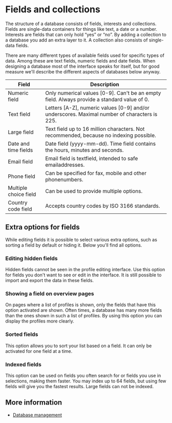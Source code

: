 # Fields and collections

The structure of a database consists of fields, interests and collections. 
Fields are single-data containers for things like text, a date or a number. 
Interests are fields that can only hold “yes” or “no”. By adding a 
collection to a database you add an extra layer to it. A collection 
also consists of single-data fields.

There are many different types of available fields used for specific 
types of data. Among these are text fields, numeric fields and date fields. 
When designing a database most of the interface speaks for itself, but 
for good measure we'll describe the different aspects of databases below anyway.

| Field    	 	     	| Description																				    |
|-----------------------|-----------------------------------------------------------------------------------------------|
| Numeric field      	| Only numerical values [0-9]. Can't be an empty field. Always provide a standard value of 0.   |
| Text field         	| Letters [A-Z], numeric values [0-9] and/or underscores. Maximal number of characters is 225.  |
| Large field        	| Text field up to 16 million characters. Not recommended, because no indexing possible.        |
| Date and time fields 	| Date field (yyyy-mm-dd). Time field contains the hours, minutes and seconds. 					|
| Email field       	| Email field is textfield, intended to safe emailaddresses.                                     |
| Phone field        	| Can be specified for fax, mobile and other phonenumbers.				                        |
| Multiple choice field | Can be used to provide multiple options.					                                    |
| Country code field   	| Accepts country codes by ISO 3166 standards.					                                |


## Extra options for fields

While editing fields it is possible to select various extra options, 
such as sorting a field by default or hiding it. Below you'll find 
all options.


### Editing hidden fields

Hidden fields cannot be seen in the profile editing interface. Use this 
option for fields you don't want to see or edit in the interface. It is 
still possible to import and export the data in these fields.


### Showing a field on overview pages

On pages where a list of profiles is shown, only the fields that have 
this option activated are shown. Often times, a database has many more 
fields than the ones shown in such a list of profiles. By using this 
option you can display the profiles more clearly.


### Sorted fields

This option allows you to sort your list based on a field. It can only 
be activated for one field at a time.


### Indexed fields

This option can be used on fields you often search for or fields you use 
in selections, making them faster. You may index up to 64 fields, but 
using few fields will give you the fastest results. Large fields can not 
be indexed.


## More information

* [Database management](./database-introduction)
